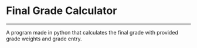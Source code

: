 # Final Grade Calculator
----

<p>A program made in python that calculates the final grade with provided grade weights and grade entry.</p>
